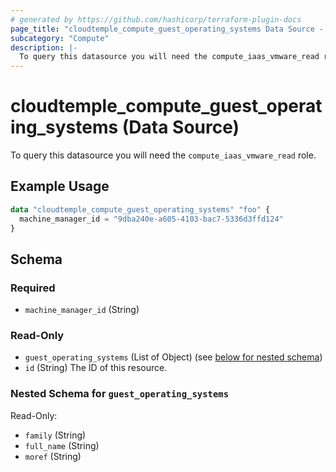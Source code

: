 ```yaml
---
# generated by https://github.com/hashicorp/terraform-plugin-docs
page_title: "cloudtemple_compute_guest_operating_systems Data Source - terraform-provider-cloudtemple"
subcategory: "Compute"
description: |-
  To query this datasource you will need the compute_iaas_vmware_read role.
---
```


# cloudtemple_compute_guest_operating_systems (Data Source)

To query this datasource you will need the `compute_iaas_vmware_read` role.

## Example Usage

```terraform
data "cloudtemple_compute_guest_operating_systems" "foo" {
  machine_manager_id = "9dba240e-a605-4103-bac7-5336d3ffd124"
}
```

<!-- schema generated by tfplugindocs -->
## Schema

### Required

- `machine_manager_id` (String)

### Read-Only

- `guest_operating_systems` (List of Object) (see [below for nested schema](#nestedatt--guest_operating_systems))
- `id` (String) The ID of this resource.

<a id="nestedatt--guest_operating_systems"></a>
### Nested Schema for `guest_operating_systems`

Read-Only:

- `family` (String)
- `full_name` (String)
- `moref` (String)


